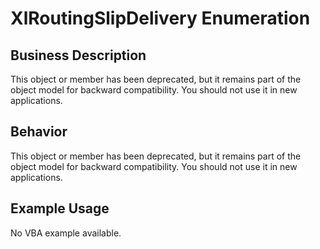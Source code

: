 # XlRoutingSlipDelivery Enumeration

## Business Description
This object or member has been deprecated, but it remains part of the object model for backward compatibility. You should not use it in new applications.

## Behavior
This object or member has been deprecated, but it remains part of the object model for backward compatibility. You should not use it in new applications.

## Example Usage
No VBA example available.